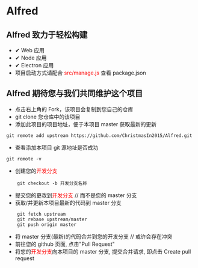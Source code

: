 # Alfred

## Alfred 致力于轻松构建

-   ✔ Web 应用
-   ✔ Node 应用
-   ✔ Electron 应用
-   项目启动方式请配合 <font color="red">src/manage.js</font> 查看 package.json

## Alfred 期待您与我们共同维护这个项目

-   点击右上角的 Fork，该项目会复制到您自己的仓库
-   git clone 您仓库中的该项目
-   添加此项目的项目地址，便于本项目 master 获取最新的更新

```
git remote add upstream https://github.com/ChristmasIn2015/Alfred.git
```

-   查看添加本项目 git 源地址是否成功

```
git remote -v
```

-   创建您的<font color="red">开发分支</font>

```
    git checkout -b 开发分支名称
```

-   提交您的更改到<font color="red">开发分支</font> // 而不是您的 master 分支
-   获取/并更新本项目最新的代码到 master 分支

```
    git fetch upstream
    git rebase upstream/master
    git push origin master
```

-   将 master 分支(最新)的代码合并到您的开发分支 // 或许会存在冲突
-   前往您的 github 页面, 点击"Pull Request"
-   将您的<font color="red">开发分支</font>向本项目的 master 分支, 提交合并请求, 即点击 Create pull request
